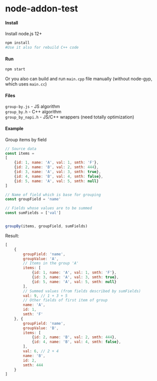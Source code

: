 # node-addon-test

#### Install
Install node.js 12+
```sh
npm install 
#Use it also for rebuild C++ code
```

#### Run
```sh
npm start
```
Or you also can build and run `main.cpp` file manually (without node-gyp, which uses `main.cc`)

#### Files
`group-by.js` - JS algorithm   
`group_by.h` - C++ algorithm   
`group_by_napi.h` - JS/C++ wrappers (need totally optimization)

#### Example
Group items by field
```js
// Source data
const items =
[
    {id: 1, name: 'A', val: 1, smth: 'F'},
    {id: 2, name: 'B', val: 2, smth: 444},
    {id: 3, name: 'A', val: 3, smth: true},
    {id: 4, name: 'B', val: 4, smth: false},
    {id: 5, name: 'A', val: 5, smth: null}
]

// Name of field which is base for grouping
const groupField = 'name'

// Fields whose values are to be summed
const sumFields = ['val']


groupBy(items, groupField, sumFields) 
```
Result:
```js
[
    {
        groupField: 'name',
        groupValue: 'A',
        // Items in the group 'A'
        items: [
            {id: 1, name: 'A', val: 1, smth: 'F'},
            {id: 3, name: 'A', val: 3, smth: true}, 
            {id: 5, name: 'A', val: 5, smth: null}
        ],
        // Summed values (from fields described by sumFields)
        val: 9, // 1 + 3 + 5
        // Other fields of first item of group
        name: 'A',
        id: 1,
        smth: 'F'
    }, {
        groupField: 'name',
        groupValue: 'B',
        items: [
            {id: 2, name: 'B', val: 2, smth: 444},
            {id: 4, name: 'B', val: 4, smth: false}, 
        ],
        val: 6, // 2 + 4
        name: 'B',
        id: 2,
        smth: 444
    }
]
```